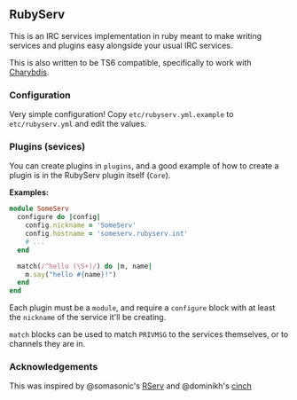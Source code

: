## RubyServ

This is an IRC services implementation in ruby meant to make writing services and plugins easy alongside your usual IRC services.

This is also written to be TS6 compatible, specifically to work with [Charybdis](http://www.atheme.org/project/charybdis).

### Configuration

Very simple configuration! Copy `etc/rubyserv.yml.example` to `etc/rubyserv.yml` and edit the values.

### Plugins (sevices)

You can create plugins in `plugins`, and a good example of how to create a plugin is in the RubyServ plugin itself (`Core`).

**Examples:**

```ruby
module SomeServ
  configure do |config|
    config.nickname = 'SomeServ'
    config.hostname = 'someserv.rubyserv.int'
    # ...
  end

  match(/^hello (\S+)/) do |m, name|
    m.say("hello #{name}!")
  end
end
```

Each plugin must be a `module`, and require a `configure` block with at least the `nickname` of the service it'll be creating.

`match` blocks can be used to match `PRIVMSG` to the services themselves, or to channels they are in.

### Acknowledgements

This was inspired by @somasonic's [RServ](https://github.com/somasonic/RServ) and @dominikh's [cinch](https://github.com/cinchrb/cinch)
